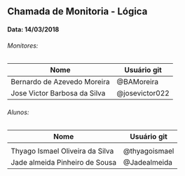 ## Chamada de Monitoria - Lógica
#### Data: 14/03/2018

###### Monitores:

|Nome                               |Usuário git          |
|-----------------------------------|---------------------|
| Bernardo de Azevedo Moreira       | @BAMoreira          |
| Jose Victor Barbosa da Silva      | @josevictor022      |

###### Alunos:

|Nome                               |Usuário git          |
|-----------------------------------|---------------------|
|                                   |         ||                                   |                     |
| Thyago Ismael Oliveira da Silva   | @thyagoismael       |
|Jade almeida Pinheiro de Sousa     | @Jadealmeida        |

